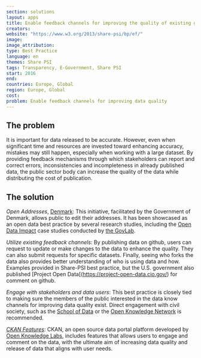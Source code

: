 ```yaml
---
section: solutions
layout: apps
title: Enable feedback channels for improving the quality of existing government data
creators: 
website: "https://www.w3.org/2013/share-psi/bp/ef/"
image: 
image_attribution:
type: Best Practice  
language: en
themes: Share PSI
tags: Transparency, E-Government, Share PSI
start: 2016
end: 
countries: Europe, Global
region: Europe, Global
cost: 
problem: Enable feedback channels for improving data quality
---
```


## The problem
It is important for data released to be accurate. However, even when significant time and resources are invested toward enhancing accuracy, mistakes may still happen, especially when working with a large dataset. By providing feedback mechanisms through which stakeholders can report and correct errors, inconsistencies and incompleteness in already published data, the public sector body can increase the quality of the data while distributing the cost of publication.

## The solution
_Open Addresses_, [Denmark](http://odimpact.org/case-denmarks-open-address-data-set.html): This initiative, facilitated by the Government of Denmark, allows public to edit their addresses. It has been showcased as an open data best practice by several research studies, including the [Open Data Impact](odimpact.org) case studies conducted by [the GovLab](thegovlab.org).

_Utilize existing feedback channels_: By publishing data on github, users can request to update or make changes to the data to enhance the quality. They can also submit requests for specific datasets. Finally, seeing who forks the data also provides better understanding of who is using data and how. Examples provided in Share-PSI best practice, but the U.S. government also published [Project Open Data[(https://project-open-data.cio.gov/) for comment on github.

_Engage with stakeholders and data users_: This best practice is closely tied to making sure the members of the public interested in the data know channels for improving data quality exist. Direct engagement with civil society, such as the [School of Data](schoolofdata.org) or the [Open Knowledge Network](https://okfn.org/network/) is recommended.

[_CKAN Features_](http://ckan.org/features/): CKAN, an open source data portal platform developed by [Open Knowledge Labs](http://okfnlabs.org/), includes features that allows users to engage and comment on the data, with the ultimate aim of increasing data quality and release of data that aligns with user needs.

